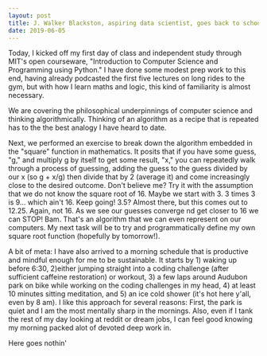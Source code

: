 ```yaml
---
layout: post
title: J. Walker Blackston, aspiring data scientist, goes back to school (again)
date: 2019-06-05
---
```


Today, I kicked off my first day of class and independent study through MIT's open courseware, "Introduction to Computer Science and Programming using Python." I have done some modest prep work to this end, having already podcasted the first five lectures on long rides to the gym, but with how I learn maths and logic, this kind of familiarity is almost necessary. 

We are covering the philosophical underpinnings of computer science and thinking algorithmically. Thinking of an algorithm as a recipe that is repeated has to the the best analogy I have heard to date. 

Next, we performed an exercise to break down the algorithm embedded in the "square" function in mathematics. It posits that if you have some guess, "g," and multiply g by itself to get some result, "x," you can repeatedly walk through a process of guessing, adding the guess to the guess divided by our x (so g + x/g) then divide that by 2 (average it) and come increasingly close to the desired outcome. Don't believe me? Try it with the assumption that we do not know the square root of 16. Maybe we start with 3. 3 times 3 is 9... which ain't 16. Keep going! 3.5? Almost there, but this comes out to 12.25. Again, not 16. As we see our guesses converge nd get closer to 16 we can STOP! Bam. That's an algorithm that we can even represent on our computers. My next task will be to try and programmatically define my own square root function (hopefully by tomorrow!). 

   
A bit of meta: I have also arrived to a morning schedule that is productive and mindful enough for me to be sustainable. It starts by 1) waking up before 6:30, 2)either jumping straight into a coding challenge (after sufficient caffeine restoration) or workout, 3) a few laps around Audubon park on bike while working on the coding challenges in my head, 4) at least 10 minutes sitting meditation, and 5) an ice cold shower (it's hot here y'all, even by 8 am). I like this approach for several reasons: First, the park is quiet and I am the most mentally sharp in the mornings. Also, even if I tank the rest of my day looking at reddit or dream jobs, I can feel good knowing my morning packed alot of devoted deep work in. 


Here goes nothin'
